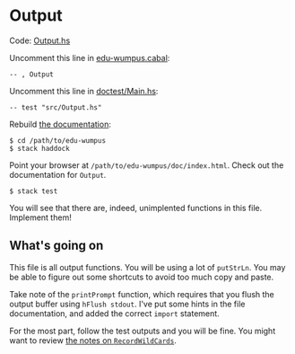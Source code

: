 # Output

Code: [Output.hs](../src/Output.hs)

Uncomment this line in [edu-wumpus.cabal](../edu-wumpus.cabal):

    -- , Output

Uncomment this line in [doctest/Main.hs](../doctest/Main.hs):

    -- test "src/Output.hs"

Rebuild [the documentation](../INSTALL.md):

    $ cd /path/to/edu-wumpus
    $ stack haddock

Point your browser at `/path/to/edu-wumpus/doc/index.html`.
Check out the documentation for `Output`.

    $ stack test

You will see that there are, indeed, unimplented functions in this file.
Implement them!

## What's going on

This file is all output functions. You will be using a lot of `putStrLn`.  You
may be able to figure out some shortcuts to avoid too much copy and paste.

Take note of the `printPrompt` function, which requires that you flush the
output buffer using `hFlush stdout`. I've put some hints in the file
documentation, and added the correct `import` statement.

For the most part, follow the test outputs and you will be fine.
You might want to review [the notes on
`RecordWildCards`](Cave.md#recordwildcards).

